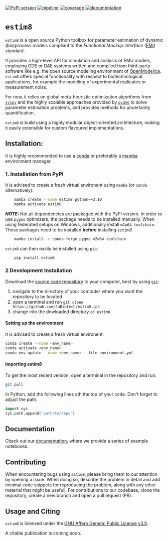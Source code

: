 [![PyPI version](https://img.shields.io/pypi/v/estim8)](https://pypi.org/project/estim8/)
[![pipeline](https://github.com/jubiotech/estim8/workflows/pipeline/badge.svg)](https://github.com/JuBiotech/estim8/actions)
[![coverage](https://codecov.io/gh/jubiotech/estim8/branch/main/graph/badge.svg)](https://app.codecov.io/gh/JuBiotech/estim8)
[![documentation](https://readthedocs.org/projects/estim8/badge/?version=latest)](https://estim8.readthedocs.io/en/latest)


# ``estim8``
`estim8` is a open source Python toolbox for parameter estimation of dynamic (bio)process models compliant to the _Functional Mockup Interface_ ([FMI](https://fmi-standard.org/)) standard.

It provides a high-level API for simulation and analysis of FMU models, employing ODE or DAE systems written and compiled from third-party software like e.g. the open source modeling environment of [OpenModelica](https://openmodelica.org/). `estim8` offers special functionality with respect to biotechnological applications, for example the modeling of experimental replicates or measurement noise.

For now, it relies on global meta-heuristic optimization algorithms from [`scipy`](https://scipy.org/) and the highly scalable approaches provided by [`pygmo`](https://esa.github.io/pygmo2/) to solve parameter estimation problems, and provides methods for uncertainty quantification.

`estim8` is build using a highly modular object-oriented architecture, making it easily extensible for custom flavoured implementations.

## Installation:
It is highly recommended to use a [conda](https://docs.conda.io/projects/conda/en/latest/user-guide/install/index.html) or preferably a [mamba](https://github.com/mamba-org/mamba) environment manager.

### 1. Installation from PyPI

It is advised to create a fresh virtual environent using ``mamba`` (or ``conda`` alternatively):

```bash
    mamba create --name estim8 python==3.10
    mamba activate estim8
```



**_NOTE:_** Not all dependencies are packaged with the PyPI version. In order to use ``pygmo`` optimizers, the package needs to be installed manually. When using federated setups on Windows, additionally install ``m2w64-toolchain``. These packages need to be installed **before** installing ``estim8``!

```bash
    mamba install -c conda-forge pygmo m2w64-toolchain
```

``estim8`` can then easily be installed using ``pip``:

```bash
    pip install estim8
```


### 2 Development Installation
Download the [source code repository](https://github.com/JuBiotech/estim8) to your computer, best by using [`git`](https://git-scm.com/):
1. navigate to the directory of your computer where you want the repository to be located
2. open a terminal and run `git clone https://github.com/JuBiotech/estim8.git`
3. change into the dowloaded directory `cd estim8`


#### Setting up the environment
It is advised to create a fresh virtual environent:
```bash
conda create --name <env_name>
conda activate <env_name>
conda env update --name <env_name> --file environment.yml
```

#### Importing estim8
To get the most recent version, open a terminal in the repository and run:
```bash
git pull
```

In Python, add the following lines ath the top of your code. Don't forget to adjust the path.
 ```Python
 import sys
 sys.path.append('path/to/repo')
 ```



## Documentation
Check out our [documentation](https://estim8.readthedocs.io/en/latest/), where we provide a series of example notebooks.


## Contributing
When encountering bugs using `estim8`, please bring them to our attention by opening a issue. When doing so, describe the problem in detail and add minimal code snippets for reproducing the problem, along with any other material that might be usefull. For contributions to our codebase, clone the repository, create a new branch and open a pull request (PR).


## Usage and Citing
``estim8`` is licensed under the [GNU Affero General Public License v3.0](https://github.com/JuBiotech/estim8/blob/main/license.md).

A citable publication is coming soon.
